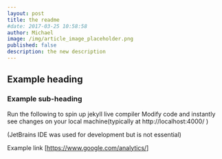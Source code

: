 ```yaml
---
layout: post
title: the readme
#date: 2017-03-25 10:58:58
author: Michael
image: /img/article_image_placeholder.png
published: false
description: the new description
---
```


  

## Example heading




### Example sub-heading
Run the following to spin up jekyll live compiler
Modify code and instantly see changes on your local machine(typically at http://localhost:4000/ ) 

(JetBrains IDE was used for development but is not essential)     
     


Example link [https://www.google.com/analytics/]

